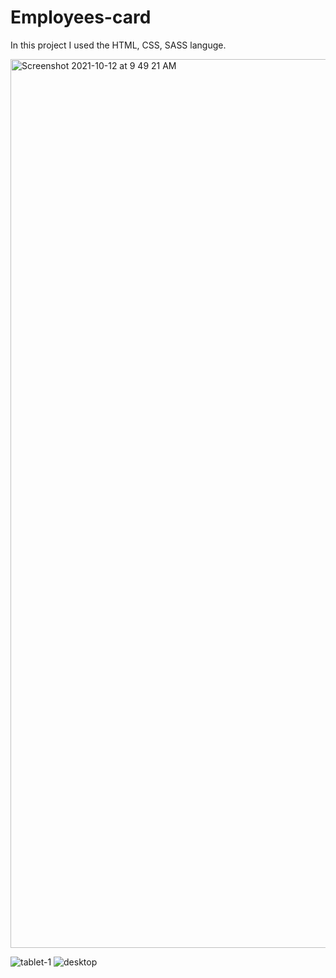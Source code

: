 # Employees-card
In this project I used the HTML, CSS, SASS languge.  

<img width="1422" alt="Screenshot 2021-10-12 at 9 49 21 AM" src="https://user-images.githubusercontent.com/45369831/136894089-fd3870f6-f93e-4301-8b4a-67ba3cc62bce.png">

![tablet-1](https://user-images.githubusercontent.com/45369831/138584959-a338e166-69c5-4bf1-a574-a91548d50d1a.png)
![desktop](https://user-images.githubusercontent.com/45369831/138584974-7fa3ff28-ce56-43c9-b222-c3c5c99892c9.png)

